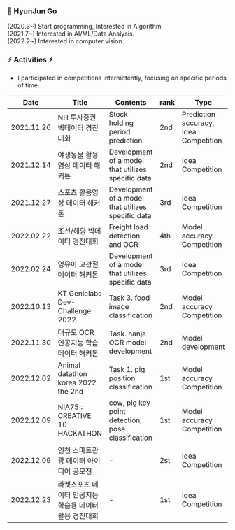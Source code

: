 ### 🤔 HyunJun Go
(2020.3~) Start programming, Interested in Algorithm  
(2021.7~) Interested in AI/ML/Data Analysis.  
(2022.2~) Interested in computer vision.  


### ⚡ Activities ⚡
- I participated in competitions intermittently, focusing on specific periods of time.

|Date | Title | Contents | rank | Type | Host | Participation |
| ------------- | ------------- | ------------- | ------------- | ------------- | --------------- | ---------- |
| 2021.11.26 | NH 투자증권 빅데이터 경진대회 | Stock holding period prediction  | 2nd  | Prediction accuracy, Idea Competition | NH 투자증권 | Team |
| 2021.12.14 | 야생동물 활용영상 데이터 해커톤 | Development of a model that utilizes specific data  | 2nd | Idea Competition | 과학기술정보통신부 | Individual |
| 2021.12.27 | 스포츠 활용영상 데이터 해커톤 | Development of a model that utilizes specific data  | 3rd | Idea Competition | 과학기술정보통신부 | Individual |
| 2022.02.22 | 조선/해양 빅데이터 경진대회 | Freight load detection and OCR  | 4th | Model accuracy Competition | 현대중공업 | Team |
| 2022.02.24 | 영유아 고관절 데이터 해커톤 | Development of a model that utilizes specific data  | 3rd | Idea Competition | 과학기술정보통신부 | Individual |
| 2022.10.13 | KT Genielabs Dev-Challenge 2022 | Task 3. food image classification  | 2nd | Model accuracy Competition | KT | Individual |
| 2022.11.30 | 대규모 OCR 인공지능 학습데이터 해커톤  | Task. hanja OCR model development  | 2nd | Model development | 과학기술정보통신부 | Individual |
| 2022.12.02 | Animal datathon korea 2022 the 2nd | Task 1. pig position classification  | 1st | Model accuracy Competition | 농림축산식품부 etc | Individual |
| 2022.12.09 | NIA75 : CREATIVE 10 HACKATHON | cow, pig key point detection, pose classification | 1st | Model accuracy Competition | intflow, NIA etc | Team |
| 2022.12.09 | 인천 스마트관광 데이터 아이디어 공모전 | - | 2st | Idea Competition | 인천관광공사 etc | Team |
| 2022.12.23 | 라켓스포츠 데이터 인공지능 학습용 데이터 활용 경진대회 | - | 1st | Idea Competition | 사람과 숲, NIA | Individual |
<!--
**hjgp/hjgp** is a ✨ _special_ ✨ repository because its `README.md` (this file) appears on your GitHub profile.

Here are some ideas to get you started:

- 🔭 I’m currently working on ...
- 🌱 I’m currently learning ...
- 👯 I’m looking to collaborate on ...
- 🤔 I’m looking for help with ...
- 💬 Ask me about ...
- 📫 How to reach me: ...
- 😄 Pronouns: ...
- ⚡ Fun fact: ...
-->
